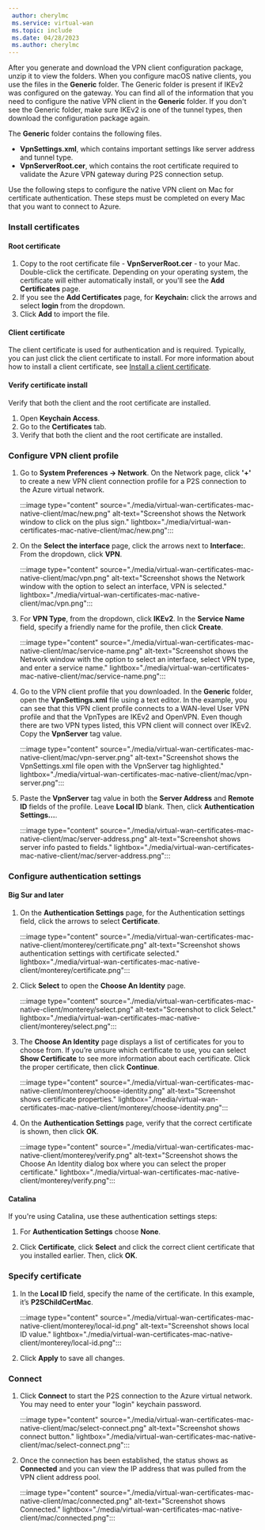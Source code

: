 ```yaml
---
 author: cherylmc
 ms.service: virtual-wan
 ms.topic: include
 ms.date: 04/28/2023
 ms.author: cherylmc
---
```

After you generate and download the VPN client configuration package, unzip it to view the folders. When you configure macOS native clients, you use the files in the **Generic** folder. The Generic folder is present if IKEv2 was configured on the gateway. You can find all of the information that you need to configure the native VPN client in the **Generic** folder. If you don't see the Generic folder, make sure IKEv2 is one of the tunnel types, then download the configuration package again.

The **Generic** folder contains the following files.

* **VpnSettings.xml**, which contains important settings like server address and tunnel type.
* **VpnServerRoot.cer**, which contains the root certificate required to validate the Azure VPN gateway during P2S connection setup.

Use the following steps to configure the native VPN client on Mac for certificate authentication. These steps must be completed on every Mac that you want to connect to Azure.

### Install certificates

#### Root certificate

1. Copy to the root certificate file - **VpnServerRoot.cer** - to your Mac. Double-click the certificate. Depending on your operating system, the certificate will either automatically install, or you'll see the **Add Certificates** page.
1. If you see the **Add Certificates** page, for **Keychain:** click the arrows and select **login** from the dropdown.
1. Click **Add** to import the file.

#### Client certificate

The client certificate is used for authentication and is required. Typically, you can just click the client certificate to install. For more information about how to install a client certificate, see [Install a client certificate](../articles/virtual-wan/install-client-certificates.md).

#### Verify certificate install

Verify that both the client and the root certificate are installed.

1. Open **Keychain Access**.
1. Go to the **Certificates** tab.
1. Verify that both the client and the root certificate are installed.
  
### Configure VPN client profile

1. Go to **System Preferences -> Network**. On the Network page, click **'+'** to create a new VPN client connection profile for a P2S connection to the Azure virtual network.

   :::image type="content" source="./media/virtual-wan-certificates-mac-native-client/mac/new.png" alt-text="Screenshot shows the Network window to click on the plus sign." lightbox="./media/virtual-wan-certificates-mac-native-client/mac/new.png":::

1. On the **Select the interface** page, click the arrows next to **Interface:**. From the dropdown, click **VPN**.

   :::image type="content" source="./media/virtual-wan-certificates-mac-native-client/mac/vpn.png" alt-text="Screenshot shows the Network window with the option to select an interface, VPN is selected." lightbox="./media/virtual-wan-certificates-mac-native-client/mac/vpn.png":::

1. For **VPN Type**, from the dropdown, click **IKEv2**. In the **Service Name** field, specify a friendly name for the profile, then click **Create**.

   :::image type="content" source="./media/virtual-wan-certificates-mac-native-client/mac/service-name.png" alt-text="Screenshot shows the Network window with the option to select an interface, select VPN type, and enter a service name." lightbox="./media/virtual-wan-certificates-mac-native-client/mac/service-name.png":::

1. Go to the VPN client profile that you downloaded. In the **Generic** folder, open the **VpnSettings.xml** file using a text editor. In the example, you can see that this VPN client profile connects to a WAN-level User VPN profile and that the VpnTypes are IKEv2 and OpenVPN. Even though there are two VPN types listed, this VPN client will connect over IKEv2. Copy the **VpnServer** tag value.

   :::image type="content" source="./media/virtual-wan-certificates-mac-native-client/mac/vpn-server.png" alt-text="Screenshot shows the VpnSettings.xml file open with the VpnServer tag highlighted." lightbox="./media/virtual-wan-certificates-mac-native-client/mac/vpn-server.png":::

1. Paste the **VpnServer** tag value in both the **Server Address** and **Remote ID** fields of the profile. Leave **Local ID** blank. Then, click **Authentication Settings...**.

   :::image type="content" source="./media/virtual-wan-certificates-mac-native-client/mac/server-address.png" alt-text="Screenshot shows server info pasted to fields." lightbox="./media/virtual-wan-certificates-mac-native-client/mac/server-address.png":::

### Configure authentication settings

#### Big Sur and later

1. On the **Authentication Settings** page, for the Authentication settings field, click the arrows to select **Certificate**.

   :::image type="content" source="./media/virtual-wan-certificates-mac-native-client/monterey/certificate.png" alt-text="Screenshot shows authentication settings with certificate selected." lightbox="./media/virtual-wan-certificates-mac-native-client/monterey/certificate.png":::

1. Click **Select** to open the **Choose An Identity** page.

   :::image type="content" source="./media/virtual-wan-certificates-mac-native-client/monterey/select.png" alt-text="Screenshot to click Select." lightbox="./media/virtual-wan-certificates-mac-native-client/monterey/select.png":::

1. The **Choose An Identity** page displays a list of certificates for you to choose from. If you’re unsure which certificate to use, you can select **Show Certificate** to see more information about each certificate. Click the proper certificate, then click **Continue**.

   :::image type="content" source="./media/virtual-wan-certificates-mac-native-client/monterey/choose-identity.png" alt-text="Screenshot shows certificate properties." lightbox="./media/virtual-wan-certificates-mac-native-client/monterey/choose-identity.png":::

1. On the **Authentication Settings** page, verify that the correct certificate is shown, then click **OK**.

   :::image type="content" source="./media/virtual-wan-certificates-mac-native-client/monterey/verify.png" alt-text="Screenshot shows the Choose An Identity dialog box where you can select the proper certificate." lightbox="./media/virtual-wan-certificates-mac-native-client/monterey/verify.png":::

#### Catalina

If you're using Catalina, use these authentication settings steps:

1. For **Authentication Settings** choose **None**.

1. Click **Certificate**, click **Select** and click the correct client certificate that you installed earlier. Then, click **OK**.

### Specify certificate

1. In the **Local ID** field, specify the name of the certificate. In this example, it’s **P2SChildCertMac**.

   :::image type="content" source="./media/virtual-wan-certificates-mac-native-client/monterey/local-id.png" alt-text="Screenshot shows local ID value." lightbox="./media/virtual-wan-certificates-mac-native-client/monterey/local-id.png":::

1. Click **Apply** to save all changes.

### Connect

1. Click **Connect** to start the P2S connection to the Azure virtual network. You may need to enter your "login" keychain password.

   :::image type="content" source="./media/virtual-wan-certificates-mac-native-client/mac/select-connect.png" alt-text="Screenshot shows connect button." lightbox="./media/virtual-wan-certificates-mac-native-client/mac/select-connect.png":::

1. Once the connection has been established, the status shows as **Connected** and you can view the IP address that was pulled from the VPN client address pool.

   :::image type="content" source="./media/virtual-wan-certificates-mac-native-client/mac/connected.png" alt-text="Screenshot shows Connected." lightbox="./media/virtual-wan-certificates-mac-native-client/mac/connected.png":::
